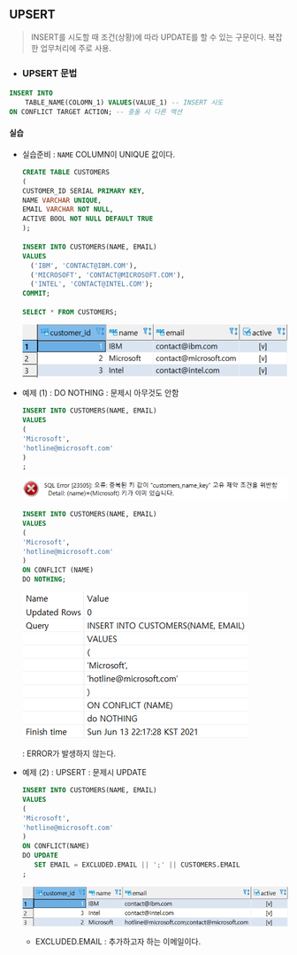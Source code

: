 ## UPSERT

> INSERT를 시도할 때 조건(상황)에 따라 UPDATE를 할 수 있는  구문이다. 복잡한 업무처리에 주로 사용.



* ###  UPSERT 문법

```SQL
INSERT INTO
	TABLE_NAME(COLOMN_1) VALUES(VALUE_1) -- INSERT 시도
ON CONFLICT TARGET ACTION; -- 충돌 시 다른 액션
```



#### 실습

* 실습준비 : `NAME` COLUMN이 UNIQUE 값이다.

  ```SQL
  CREATE TABLE CUSTOMERS
  (
  CUSTOMER_ID SERIAL PRIMARY KEY,
  NAME VARCHAR UNIQUE,
  EMAIL VARCHAR NOT NULL,
  ACTIVE BOOL NOT NULL DEFAULT TRUE
  );
  
  INSERT INTO CUSTOMERS(NAME, EMAIL)
  VALUES
  	('IBM', 'CONTACT@IBM.COM'),
  	('MICROSOFT', 'CONTACT@MICROSOFT.COM'),
  	('INTEL', 'CONTACT@INTEL.COM');
  COMMIT;
  
  SELECT * FROM CUSTOMERS;
  ```

  ![image-20210613221435745](markdown-images/image-20210613221435745.png)

* 예제 (1) : DO NOTHING : 문제시 아무것도 안함

  ```SQL
  INSERT INTO CUSTOMERS(NAME, EMAIL)
  VALUES
  (
  'Microsoft',
  'hotline@microsoft.com'
  )
  ;
  ```

  ![image-20210613221500502](markdown-images/image-20210613221500502.png)

  ```sql
  INSERT INTO CUSTOMERS(NAME, EMAIL)
  VALUES
  (
  'Microsoft',
  'hotline@microsoft.com'
  )
  ON CONFLICT (NAME)
  DO NOTHING;
  ```

  ![image-20210613221747956](markdown-images/image-20210613221747956.png)

  : ERROR가 발생하지 않는다.

* 예제 (2) : UPSERT : 문제시 UPDATE

  ```SQL
  INSERT INTO CUSTOMERS(NAME, EMAIL)
  VALUES
  (
  'Microsoft',
  'hotline@microsoft.com'
  )
  ON CONFLICT(NAME)
  DO UPDATE 
     SET EMAIL = EXCLUDED.EMAIL || ';' || CUSTOMERS.EMAIL
  ;
  ```

  ![image-20210613222321772](markdown-images/image-20210613222321772.png)

  * EXCLUDED.EMAIL : 추가하고자 하는 이메일이다.



